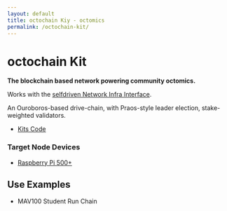 ```yaml
---
layout: default
title: octochain Kiy - octomics
permalink: /octochain-kit/
---
```


# octochain Kit

**The blockchain based network powering community octomics.**

Works with the [selfdriven Network Infra Interface](https://www.selfdriven.network/infra-interface/).

An Ouroboros-based drive-chain, with Praos-style leader election, stake-weighted validators.

- [Kits Code](https://github.com/selfdriven-octo/octomics/tree/main/docs/kits)

### Target Node Devices
- [Raspberry Pi 500+](https://www.raspberrypi.com/products/raspberry-pi-500-plus/)

## Use Examples
- MAV100 Student Run Chain

